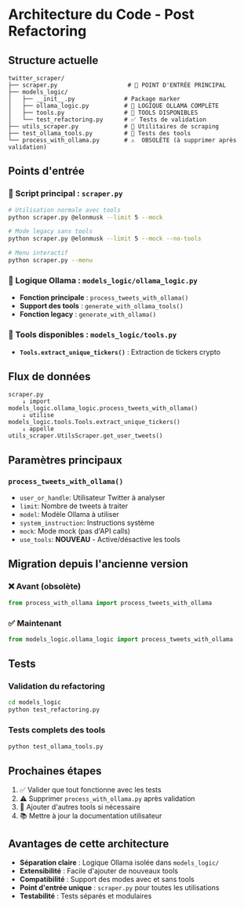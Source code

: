 # Architecture du Code - Post Refactoring

## Structure actuelle

```
twitter_scraper/
├── scraper.py                    # 🎯 POINT D'ENTRÉE PRINCIPAL
├── models_logic/
│   ├── __init__.py              # Package marker
│   ├── ollama_logic.py          # 🧠 LOGIQUE OLLAMA COMPLÈTE
│   ├── tools.py                 # 🔧 TOOLS DISPONIBLES
│   └── test_refactoring.py      # ✅ Tests de validation
├── utils_scraper.py             # 📡 Utilitaires de scraping
├── test_ollama_tools.py         # 🧪 Tests des tools
└── process_with_ollama.py       # ⚠️  OBSOLÈTE (à supprimer après validation)
```

## Points d'entrée

### 🎯 Script principal : `scraper.py`
```bash
# Utilisation normale avec tools
python scraper.py @elonmusk --limit 5 --mock

# Mode legacy sans tools
python scraper.py @elonmusk --limit 5 --mock --no-tools

# Menu interactif
python scraper.py --menu
```

### 🧠 Logique Ollama : `models_logic/ollama_logic.py`
- **Fonction principale** : `process_tweets_with_ollama()`
- **Support des tools** : `generate_with_ollama_tools()`
- **Fonction legacy** : `generate_with_ollama()`

### 🔧 Tools disponibles : `models_logic/tools.py`
- **`Tools.extract_unique_tickers()`** : Extraction de tickers crypto

## Flux de données

```
scraper.py 
    ↓ import
models_logic.ollama_logic.process_tweets_with_ollama()
    ↓ utilise
models_logic.tools.Tools.extract_unique_tickers()
    ↓ appelle
utils_scraper.UtilsScraper.get_user_tweets()
```

## Paramètres principaux

### `process_tweets_with_ollama()`
- `user_or_handle`: Utilisateur Twitter à analyser
- `limit`: Nombre de tweets à traiter
- `model`: Modèle Ollama à utiliser
- `system_instruction`: Instructions système
- `mock`: Mode mock (pas d'API calls)
- `use_tools`: **NOUVEAU** - Active/désactive les tools

## Migration depuis l'ancienne version

### ❌ Avant (obsolète)
```python
from process_with_ollama import process_tweets_with_ollama
```

### ✅ Maintenant
```python
from models_logic.ollama_logic import process_tweets_with_ollama
```

## Tests

### Validation du refactoring
```bash
cd models_logic
python test_refactoring.py
```

### Tests complets des tools
```bash
python test_ollama_tools.py
```

## Prochaines étapes

1. ✅ Valider que tout fonctionne avec les tests
2. ⚠️ Supprimer `process_with_ollama.py` après validation
3. 🔧 Ajouter d'autres tools si nécessaire
4. 📚 Mettre à jour la documentation utilisateur

## Avantages de cette architecture

- **Séparation claire** : Logique Ollama isolée dans `models_logic/`
- **Extensibilité** : Facile d'ajouter de nouveaux tools
- **Compatibilité** : Support des modes avec et sans tools
- **Point d'entrée unique** : `scraper.py` pour toutes les utilisations
- **Testabilité** : Tests séparés et modulaires
